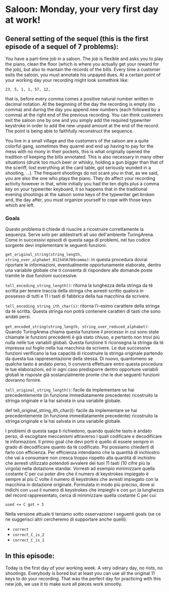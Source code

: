 # Saloon: Monday, your very first day at work!

## General setting of the sequel (this is the first episode of a sequel of 7 problems):

You have a part-time job in a saloon.
The job is flexible and asks you to play the piano, clean the floor (which is where you actually get your reward for the job), but also to mantain the records of the bills. Every time a customer exits the saloon, you must annotate his unpayed dues. 
At a certain point of your working day your recording might look somethink like:

```23, 5, 1, 1, 57, 12,```

that is, before every comma comes a positive natural number written in decimal notation. At the beginning of the day the recording is empty (no comma) and during the day you append new numbers (each followed by a comma) at the right end of the previous recording. You can think customers exit the saloon one by one and you simply add the required typewriter keystroke in order to add the new unpaid amount at the end of the record. The point is being able to faithfully reconstruct the sequence.

You live in a small village and the customers of the saloon are a quite colorful gang, sometimes they quarrel and end up having to pay for the mess with no mony in their pockets, this is what originally opened the tradition of keeping the bills annotated. This is also necessary in many other situations (drunk too much beer or whisky, holding a gun bigger than that of the sceriff, lost everything at the card table, got seriously wunded in a shooting, ...).
The frequent shootings do not scare you in that, as we said, you are also the one who plays the piano. They do affect your recording activity however in that, while initially you had the ten digits plus a comma key on your typewriter keyboard, it so happens that in the traditional evening shootings at the saloon some keys of the typewriter get broken and, the day after, you must organize yourself to cope with those keys which are left.


### Goals 

Questo problema ti chiede di riuscire a ricostruire correttamente la sequenza. Serve solo per addestrarti all uso dell'ambiente TuringArena.
Come in successivi episodi di questa saga di problemi,
nel tuo codice sorgente devi implementare le seguenti funzioni:

```get_original_string(string_length, string_over_alphabet_0123456789comma)```: in questa procedura dovrai riportare le informazioni, eventualmente opportunamente elaborate, dentro una variabile globale che ti consenta di rispondere alle domande poste tramite le due funzioni successive. 


```tell_encoding_string_length()```:
    ritorna la lunghezza della stringa da tè scritta per tenere traccia della stringa che avresti scritto qualora in possesso di tutti e 11 i tasti di fabbrica della tua macchina da scrivere.

```tell_encoding_string_ith_char(i)```:
    ritorna l'i-esimo carattere della stringa da tè scritta. Questa stringa non potrà contenere caratteri di tasti che sono andati persi. 

```get_encoded_string(string_length, string_over_reduced_alphabet)```:
   Quando TuringArena chiama questa funzione il processo in cui sono state chiamate le funzioni precedenti è già stato chiuso, e pertanto non trovi più nulla nelle tue variabili globali.
   Questa funzione ti riconsegna la stringa da tè impressa sul foglio nella tua macchina da scrivere. Le due successive funzioni verificano la tua capacità di ricostruire la stringa originale partendo da questa tua rappresentazione della stessa. Di nuovo, quantomeno se qualche tasto è andato perso, ti converrà effettuare entro questa procedura le tue elaborazioni, ed in ogni caso predisporre dentro opportune variabili globali le risposte già sostanzialmente pronte che le due seguenti funzioni dovranno fornire.
   
```tell_original_string_length()```: facile da implementare se hai precedentemente (in funzione immediatamente precedente) ricostruito la stringa originale e la hai salvata in una variabile globale. 

def tell_original_string_ith_char(i): facile da implementare se hai precedentemente (in funzione immediatamente precedente) ricostruito la stringa originale e la hai salvata in una variabile globale.

I problemi di questa saga ti richiedono, quando qualche tasto è andato perso, di escogitare meccanismi attraverso i quali codificare e decodificare le informazioni.
Il primo goal che devi porti è quello di essere sempre in grado di decodificare quanto da tè codificato. 
Poi possiamo chiederti di farlo con efficienza. Per efficienza intendiamo che la quantità di inchiostro che vai a consumare non cresca troppo rispetto alla quantità di inchistro che avresti utilizzato potendoti avvalere dei tuoi 11 tasti (10 cifre più la virgola) nella dotazione standar.
Vorresti ad esempio minimizzare quella costante C per cui poter dire che il numero di keystrokes impiegato è sempre al più C volte il numero di keystrokes che avresti impiegato con la macchina in dotazione originale.
Formulata in modo più preciso,
dove si indichi con `used` il numero di keystrokes che impieghi e con `got` la lunghezza del record rappresentato,
cerca di minimizzare quella costante C per cui:

```used <= C got + 3```

Nella versione attuale ti teniamo sotto osservazione i seguenti goals (se ce ne suggerisci altri cercheremo di supportare anche quelli):

- `correct`
- `correct_C_is_2`
- `correct_C_is_1`


## In this episode:

Today is the first day of your working week. A very odinary day, no riots, no shootings. Everybody is bored but at least you can use all the original 11 keys to do your recording. That was the perfect day for practicing with this new job, we use it to make sure all pieces work smootly.

